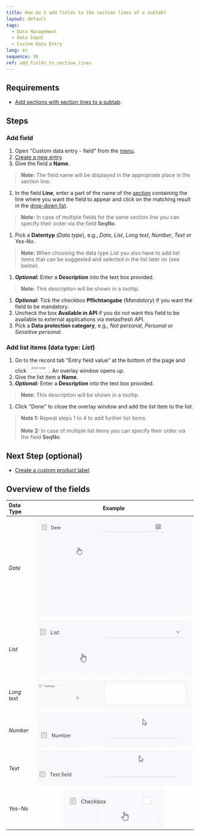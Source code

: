 ```yaml
---
title: How do I add fields to the section lines of a subtab?
layout: default
tags:
  - Data Management
  - Data Input
  - Custom Data Entry
lang: en
sequence: 30
ref: add_fields_to_section_lines
---
```


## Requirements
- [Add sections with section lines to a subtab](Add_section_to_sub_tab).

## Steps

### Add field
1. Open "Custom data entry - field" from the [menu](Menu).
1. [Create a new entry](New_Record_Window).
1. Give the field a **Name**.
 >**Note:** The field name will be displayed in the appropriate place in the section line.

1. In the field **Line**, enter a part of the name of the [section](Add_section_to_sub_tab) containing the line where you want the field to appear and click on the matching result in the [drop-down list](Keyboard_shortcuts_reference).
 >**Note:** In case of multiple fields for the same section line you can specify their order via the field **SeqNo**.

1. Pick a **Datentyp** (*Data type*), e.g., *Date*, *List*, *Long text*, *Number*, *Text* or *Yes-No*.
 >**Note:** When choosing the data type *List* you also have to add list items that can be suggested and selected in the list later on (see below).

1. ***Optional:*** Enter a **Description** into the text box provided.
 >**Note:** This description will be shown in a tooltip.

1. ***Optional:*** Tick the checkbox **Pflichtangabe** (*Mandatory*) if you want the field to be mandatory.
1. Uncheck the box **Available in API** if you do not want this field to be available to external applications via metasfresh API.
1. Pick a **Data protection category**, e.g., *Not personal*, *Personal* or *Sensitive personal*.

### Add list items (data type: *List*)
1. Go to the record tab "Entry field value" at the bottom of the page and click ![](assets/Add_New_Button.png). An overlay window opens up.
1. Give the list item a **Name**.
1. ***Optional:*** Enter a **Description** into the text box provided.
 >**Note:** This description will be shown in a tooltip.

1. Click "Done" to close the overlay window and add the list item to the list.
 >**Note 1:** Repeat steps 1 to 4 to add further list items.<br><br>
 >**Note 2:** In case of multiple list items you can specify their order via the field **SeqNo**.

## Next Step (optional)
- [Create a custom product label](Create_product_label).

## Overview of the fields

| Data Type | Example |
| :--- | :---: |
| *Date* | ![Data type: Date](assets/DataEntry_Date.gif) |
| *List* | ![Data type: List](assets/DataEntry_List.gif) |
| *Long text* | ![Data type: Long text](assets/DataEntry_Long_text.gif) |
| *Number* | ![Data type: Number](assets/DataEntry_Number.gif) |
| *Text* | ![Data type: Text](assets/DataEntry_Text_EN.gif) |
| *Yes-No* | ![Data type: Yes-No](assets/DataEntry_Yes-No.gif) |
